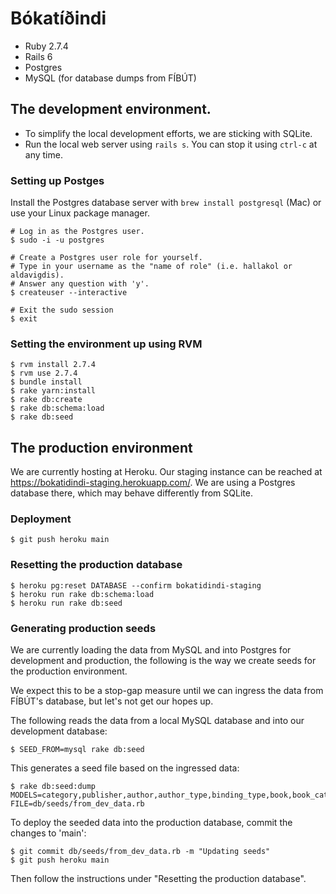 # Bókatíðindi

- Ruby 2.7.4
- Rails 6
- Postgres
- MySQL (for database dumps from FÍBÚT)

## The development environment.

- To simplify the local development efforts, we are sticking with SQLite.
- Run the local web server using `rails s`. You can stop it using `ctrl-c` at any time.

### Setting up Postges

Install the Postgres database server with `brew install postgresql` (Mac) or
use your Linux package manager.

```
# Log in as the Postgres user.
$ sudo -i -u postgres

# Create a Postgres user role for yourself.
# Type in your username as the "name of role" (i.e. hallakol or aldavigdis).
# Answer any question with 'y'.
$ createuser --interactive

# Exit the sudo session
$ exit
```

### Setting the environment up using RVM

```
$ rvm install 2.7.4
$ rvm use 2.7.4
$ bundle install
$ rake yarn:install
$ rake db:create
$ rake db:schema:load
$ rake db:seed
```

## The production environment

We are currently hosting at Heroku. Our staging instance can be reached at
https://bokatidindi-staging.herokuapp.com/. We are using a Postgres database
there, which may behave differently from SQLite.

### Deployment

```
$ git push heroku main
```

### Resetting the production database

```
$ heroku pg:reset DATABASE --confirm bokatidindi-staging
$ heroku run rake db:schema:load
$ heroku run rake db:seed
```

### Generating production seeds

We are currently loading the data from MySQL and into Postgres for development
and production, the following is the way we create seeds for the production
environment.

We expect this to be a stop-gap measure until we can ingress the data from
FÍBÚT's database, but let's not get our hopes up.

The following reads the data from a local MySQL database and into our
development database:

```
$ SEED_FROM=mysql rake db:seed
```

This generates a seed file based on the ingressed data:

```
$ rake db:seed:dump MODELS=category,publisher,author,author_type,binding_type,book,book_category,book_author,book_binding_type FILE=db/seeds/from_dev_data.rb
```

To deploy the seeded data into the production database, commit the changes to
'main':

```
$ git commit db/seeds/from_dev_data.rb -m "Updating seeds"
$ git push heroku main
```

Then follow the instructions under "Resetting the production database".

